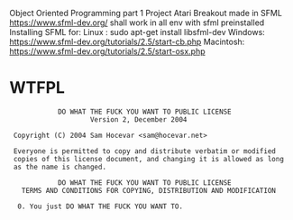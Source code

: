 Object Oriented Programming part 1 Project
Atari Breakout
made in SFML https://www.sfml-dev.org/
shall work in all env with sfml preinstalled
Installing SFML for:
	Linux : 
		sudo apt-get install libsfml-dev
	Windows:
		https://www.sfml-dev.org/tutorials/2.5/start-cb.php
	Macintosh:
		https://www.sfml-dev.org/tutorials/2.5/start-osx.php




WTFPL
=====

```
            DO WHAT THE FUCK YOU WANT TO PUBLIC LICENSE
                    Version 2, December 2004

 Copyright (C) 2004 Sam Hocevar <sam@hocevar.net>

 Everyone is permitted to copy and distribute verbatim or modified
 copies of this license document, and changing it is allowed as long
 as the name is changed.

            DO WHAT THE FUCK YOU WANT TO PUBLIC LICENSE
   TERMS AND CONDITIONS FOR COPYING, DISTRIBUTION AND MODIFICATION

  0. You just DO WHAT THE FUCK YOU WANT TO.
```
